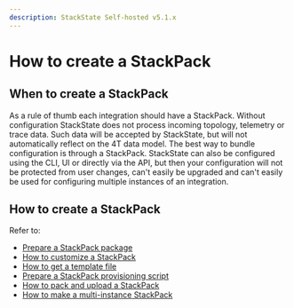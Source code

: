 ```yaml
---
description: StackState Self-hosted v5.1.x 
---
```


# How to create a StackPack

## When to create a StackPack

As a rule of thumb each integration should have a StackPack. Without configuration StackState does not process incoming topology, telemetry or trace data. Such data will be accepted by StackState, but will not automatically reflect on the 4T data model. The best way to bundle configuration is through a StackPack. StackState can also be configured using the CLI, UI or directly via the API, but then your configuration will not be protected from user changes, can't easily be upgraded and can't easily be used for configuring multiple instances of an integration.

## How to create a StackPack

Refer to:

* [Prepare a StackPack package](prepare_package.md)
* [How to customize a StackPack](how_to_customize_a_stackpack.md)
* [How to get a template file](how_to_get_a_template_file.md)
* [Prepare a StackPack provisioning script](prepare_stackpack_provisioning_script.md)
* [How to pack and upload a StackPack](how_to_pack_and_upload_stackpack.md)
* [How to make a multi-instance StackPack](how_to_make_a_multi-instance_stackpack.md)

